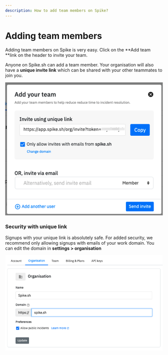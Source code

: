 ```yaml
---
description: How to add team members on Spike?
---
```


# Adding team members

Adding team members on Spike is very easy. Click on the **Add team **link on the header to invite your team.

Anyone on Spike.sh can add a team member. Your organisation will also have a **unique invite link** which can be shared with your other teammates to join you.

![](../.gitbook/assets/invite.png)

### Security with unique link

Signups with your unique link is absolutely safe. For added security, we recommend only allowing signups with emails of your work domain. You can edit the domain in **settings > organisation**

![Configure your domain](../.gitbook/assets/configuring-domains.png)
